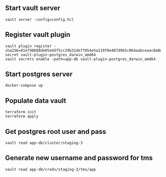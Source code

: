 ## Start vault server
    vault server -config=config.hcl

## Register vault plugin
    vault plugin register -sha256=81ef98688de05e4df5cc29b31de77854e5a119f8e487d9b5c064aabceaac0a8e secret vault-plugin-postgres_darwin_amd64
    vault secrets enable -path=app-db vault-plugin-postgres_darwin_amd64

## Start postgres server
    docker-compose up

## Populate data vault
    terraform init
    terraform apply

## Get postgres root user and pass
    vault read app-db/cluster/staging-3

## Generate new username and password for tms
    vault read app-db/creds/staging-3/tms/app
